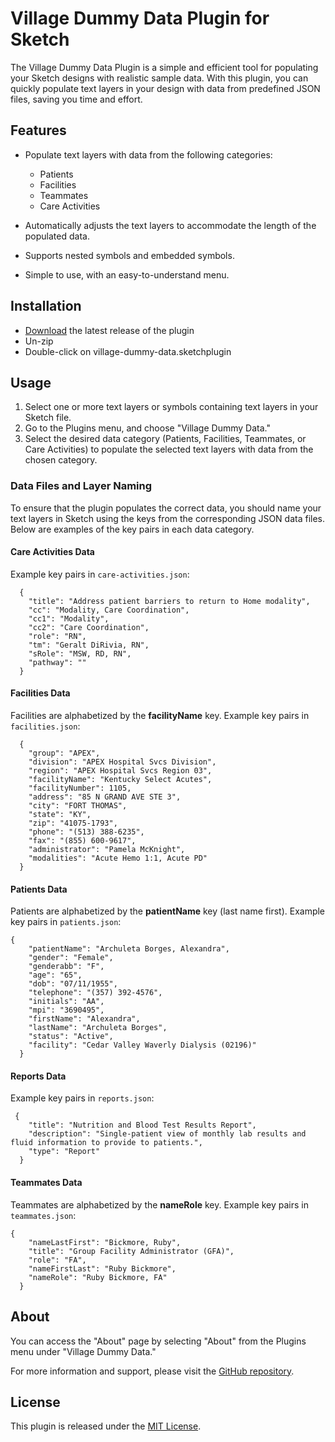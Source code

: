 # Village Dummy Data Plugin for Sketch

The Village Dummy Data Plugin is a simple and efficient tool for populating your Sketch designs with realistic sample data. With this plugin, you can quickly populate text layers in your design with data from predefined JSON files, saving you time and effort.

## Features

* Populate text layers with data from the following categories:
  * Patients
  * Facilities
  * Teammates
  * Care Activities

* Automatically adjusts the text layers to accommodate the length of the populated data.

* Supports nested symbols and embedded symbols.

* Simple to use, with an easy-to-understand menu.

## Installation

- [Download](../../releases/latest/download/village-dummy-data.sketchplugin.zip) the latest release of the plugin
- Un-zip
- Double-click on village-dummy-data.sketchplugin

## Usage

1. Select one or more text layers or symbols containing text layers in your Sketch file.
2. Go to the Plugins menu, and choose "Village Dummy Data."
3. Select the desired data category (Patients, Facilities, Teammates, or Care Activities) to populate the selected text layers with data from the chosen category.

### Data Files and Layer Naming

To ensure that the plugin populates the correct data, you should name your text layers in Sketch using the keys from the corresponding JSON data files. Below are examples of the key pairs in each data category.


#### Care Activities Data

Example key pairs in `care-activities.json`:

```
  {
    "title": "Address patient barriers to return to Home modality",
    "cc": "Modality, Care Coordination",
    "cc1": "Modality",
    "cc2": "Care Coordination",
    "role": "RN",
    "tm": "Geralt DiRivia, RN",
    "sRole": "MSW, RD, RN",
    "pathway": ""
  }
```

#### Facilities Data

Facilities are alphabetized by the **facilityName** key. Example key pairs in `facilities.json`:

```
  {
    "group": "APEX",
    "division": "APEX Hospital Svcs Division",
    "region": "APEX Hospital Svcs Region 03",
    "facilityName": "Kentucky Select Acutes",
    "facilityNumber": 1105,
    "address": "85 N GRAND AVE STE 3",
    "city": "FORT THOMAS",
    "state": "KY",
    "zip": "41075-1793",
    "phone": "(513) 388-6235",
    "fax": "(855) 600-9617",
    "administrator": "Pamela McKnight",
    "modalities": "Acute Hemo 1:1, Acute PD"
  }
```

#### Patients Data

Patients are alphabetized by the **patientName** key (last name first). Example key pairs in `patients.json`:

```
{
    "patientName": "Archuleta Borges, Alexandra",
    "gender": "Female",
    "genderabb": "F",
    "age": "65",
    "dob": "07/11/1955",
    "telephone": "(357) 392-4576",
    "initials": "AA",
    "mpi": "3690495",
    "firstName": "Alexandra",
    "lastName": "Archuleta Borges",
    "status": "Active",
    "facility": "Cedar Valley Waverly Dialysis (02196)"
  }
```

#### Reports Data

Example key pairs in `reports.json`:

```
 {
    "title": "Nutrition and Blood Test Results Report",
    "description": "Single-patient view of monthly lab results and fluid information to provide to patients.",
    "type": "Report"
  }
```

#### Teammates Data

Teammates are alphabetized by the **nameRole** key. Example key pairs in `teammates.json`:

```
{
    "nameLastFirst": "Bickmore, Ruby",
    "title": "Group Facility Administrator (GFA)",
    "role": "FA",
    "nameFirstLast": "Ruby Bickmore",
    "nameRole": "Ruby Bickmore, FA"
  }
```

## About

You can access the "About" page by selecting "About" from the Plugins menu under "Village Dummy Data."

For more information and support, please visit the [GitHub repository](https://github.com/eaugustine/village-dummy-data/blob/main/README.md).

## License

This plugin is released under the [MIT License](LICENSE).

